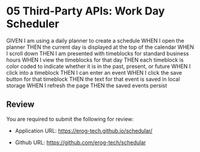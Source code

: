 # 05 Third-Party APIs: Work Day Scheduler

GIVEN I am using a daily planner to create a schedule
WHEN I open the planner
THEN the current day is displayed at the top of the calendar
WHEN I scroll down
THEN I am presented with timeblocks for standard business hours
WHEN I view the timeblocks for that day
THEN each timeblock is color coded to indicate whether it is in the past, present, or future
WHEN I click into a timeblock
THEN I can enter an event
WHEN I click the save button for that timeblock
THEN the text for that event is saved in local storage
WHEN I refresh the page
THEN the saved events persist
## Review

You are required to submit the following for review:

* Application URL: https://erog-tech.github.io/schedular/

* Github URL: https://github.com/erog-tech/schedular


